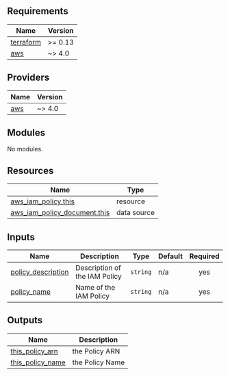 ## Requirements

| Name | Version |
|------|---------|
| <a name="requirement_terraform"></a> [terraform](#requirement\_terraform) | >= 0.13 |
| <a name="requirement_aws"></a> [aws](#requirement\_aws) | ~> 4.0  |

## Providers

| Name | Version |
|------|---------|
| <a name="provider_aws"></a> [aws](#provider\_aws) | ~> 4.0  |

## Modules

No modules.

## Resources

| Name | Type |
|------|------|
| [aws_iam_policy.this](https://registry.terraform.io/providers/hashicorp/aws/latest/docs/resources/iam_policy) | resource |
| [aws_iam_policy_document.this](https://registry.terraform.io/providers/hashicorp/aws/latest/docs/data-sources/iam_policy_document) | data source |

## Inputs

| Name | Description | Type | Default | Required |
|------|-------------|------|---------|:--------:|
| <a name="input_policy_description"></a> [policy\_description](#input\_policy\_description) | Description of the IAM Policy | `string` | n/a | yes |
| <a name="input_policy_name"></a> [policy\_name](#input\_policy\_name) | Name of the IAM Policy | `string` | n/a | yes |

## Outputs

| Name | Description |
|------|-------------|
| <a name="output_this_policy_arn"></a> [this\_policy\_arn](#output\_this\_policy\_arn) | the Policy ARN |
| <a name="output_this_policy_name"></a> [this\_policy\_name](#output\_this\_policy\_name) | the Policy Name |
